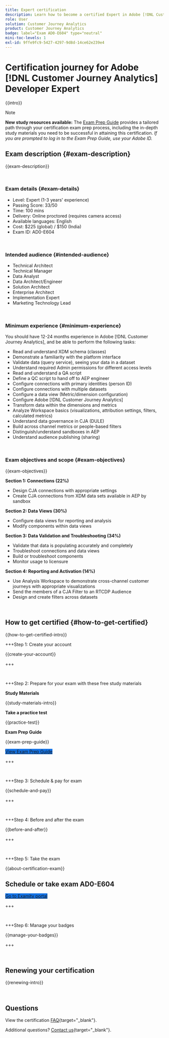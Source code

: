 ```yaml
---
title: Expert certification
description: Learn how to become a certified Expert in Adobe [!DNL Customer Journey Analytics]
role: User
solution: Customer Journey Analytics
product: Customer Journey Analytics
badge: label="Exam AD0-E604" type="neutral"
mini-toc-levels: 1
exl-id: 9ffe9fc9-5427-4297-9d8d-14ce62e239e4
---
```

# Certification journey for Adobe [!DNL Customer Journey Analytics] Developer Expert

{{intro}}

>[!NOTE]
>
>**New study resources available:** The [Exam Prep Guide](https://app.rockinfo.com/courses/playScorm/376) provides a tailored path through your certification exam prep process, including the in-depth study materials you need to be successful in attaining this certification. _If you are prompted to log in to the Exam Prep Guide, use your Adobe ID._

## Exam description {#exam-description}

{{exam-description}}

<br>

### Exam details {#exam-details}
  
* Level: Expert (1-3 years' experience)
* Passing Score: 33/50
* Time: 100 mins
* Delivery: Online proctored (requires camera access)
* Available languages: English
* Cost: $225 (global) / $150 (India)
* Exam ID: AD0-E604

<br>

### Intended audience {#intended-audience}

* Technical Architect 
* Technical Manager
* Data Analyst
* Data Architect/Engineer
* Solution Architect
* Enterprise Architect
* Implementation Expert
* Marketing Technology Lead

<br>

### Minimum experience {#minimum-experience}

You should have 12-24 months experience in Adobe [!DNL Customer Journey Analytics], and be able to perform the following tasks: 

* Read and understand XDM schema (classes) 
* Demonstrate a familiarity with the platform interface 
* Validate data (query service), seeing your data in a dataset 
* Understand required Admin permissions for different access levels 
* Read and understand a QA script
* Define a QC script to hand off to AEP engineer
* Configure connections with primary identities (person ID)
* Configure connections with multiple datasets
* Configure a data view (Metric/dimension configuration)
* Configure Adobe [!DNL Customer Journey Analytics]
* Transform data within the dimensions and metrics
* Analyze Workspace basics (visualizations, attribution settings, filters, calculated metrics)
* Understand data governance in CJA (DULE)
* Build across channel metrics or people-based filters
* Distinguish/understand sandboxes in AEP
* Understand audience publishing (sharing)

<br>

### Exam objectives and scope {#exam-objectives}

{{exam-objectives}}

**Section 1: Connections (22%)**

* Design CJA connections with appropriate settings 
* Create CJA connections from XDM data sets available in AEP by sandbox 

**Section 2: Data Views (30%)**

* Configure data views for reporting and analysis 
* Modify components within data views 

**Section 3: Data Validation and Troubleshooting (34%)**

* Validate that data is populating accurately and completely 
* Troubleshoot connections and data views 
* Build or troubleshoot components 
* Monitor usage to licensure 

**Section 4: Reporting and Activation (14%)**

* Use Analysis Workspace to demonstrate cross-channel customer journeys with appropriate visualizations 
* Send the members of a CJA Filter to an RTCDP Audience 
* Design and create filters across datasets

<br>

## How to get certified {#how-to-get-certified}

{{how-to-get-certified-intro}}

+++Step 1: Create your account

{{create-your-account}}

+++

<br>

+++Step 2: Prepare for your exam with these free study materials

**Study Materials**

{{study-materials-intro}}

**Take a practice test**

{{practice-test}}

**Exam Prep Guide**

{{exam-prep-guide}}

<a href="https://app.rockinfo.com/courses/playScorm/376" target="_blank" class="spectrum-Button spectrum-Button--fill spectrum-Button--accent spectrum-Button--sizeM is-margin-bottom-big-big at-element-click-tracking" style="background-color:#1473E6">
                    
 <span class="spectrum-Button-label has-no-wrap">
   View Exam Prep Guide
</span>
</a>

+++ 

<br>

+++Step 3: Schedule & pay for exam

{{schedule-and-pay}}

+++

<br>

+++Step 4: Before and after the exam

{{before-and-after}}

+++

<br>

+++Step 5: Take the exam

{{about-certification-exam}}

## Schedule or take exam AD0-E604

<a href="https://www.certmetrics.com/adobe/candidate/examity_sso.aspx?eid=AD0-E604" target="_blank" class="spectrum-Button spectrum-Button--fill spectrum-Button--accent spectrum-Button--sizeM is-margin-bottom-big-big at-element-click-tracking" style="background-color:#1473E6">
                    
 <span class="spectrum-Button-label has-no-wrap">
   Go to Examity portal
</span>
</a>

+++

<br>

+++Step 6: Manage your badges

{{manage-your-badges}}

+++

<br>

## Renewing your certification

{{renewing-intro}}

<br>

## Questions

View the certification [FAQ](https://experienceleague.adobe.com/docs/certification/certification/faq.html){target="_blank"}.

Additional questions? [Contact us](mailto:certif@adobe.com){target="_blank"}.
